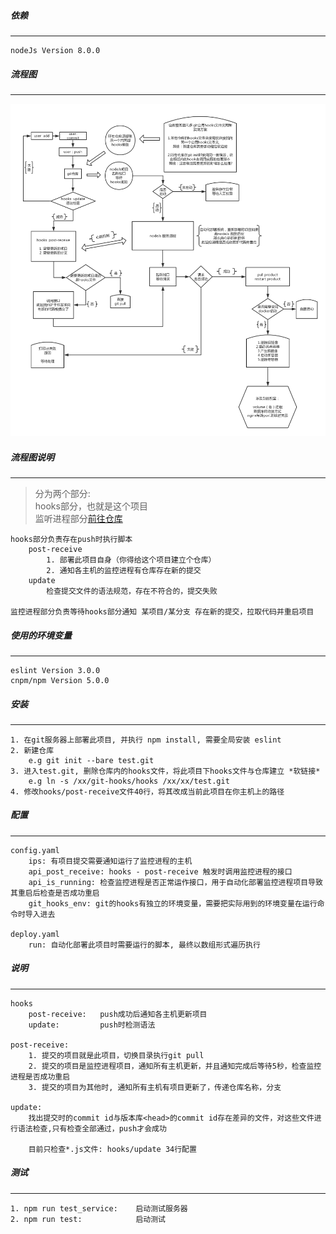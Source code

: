 ##### 依赖
----
    nodeJs Version 8.0.0


##### 流程图
----
![流程图](https://github.com/huoxuhuoxu/git-hooks/blob/master/resources/nodeJs%E5%AE%9E%E7%8E%B0Git%E5%88%86%E5%B8%83%E5%BC%8F%E8%87%AA%E5%8A%A8%E5%8C%96%E9%83%A8%E7%BD%B2%E7%B3%BB%E7%BB%9F.png "Node.js Git分布式自动化部署系统 流程图")


##### 流程图说明
----
>   分为两个部分:   
>   hooks部分，也就是这个项目   
>   监听进程部分[前往仓库](https://github.com/huoxuhuoxu/hooks-service "监控进程部分仓库")

    hooks部分负责存在push时执行脚本
        post-receive 
            1. 部署此项目自身（你得给这个项目建立个仓库）
            2. 通知各主机的监控进程有仓库存在新的提交
        update
            检查提交文件的语法规范，存在不符合的，提交失败
    
    监控进程部分负责等待hooks部分通知 某项目/某分支 存在新的提交，拉取代码并重启项目



##### 使用的环境变量
----
    eslint Version 3.0.0
    cnpm/npm Version 5.0.0



##### 安装
----
    1. 在git服务器上部署此项目, 并执行 npm install, 需要全局安装 eslint
    2. 新建仓库 
        e.g git init --bare test.git
    3. 进入test.git, 删除仓库内的hooks文件，将此项目下hooks文件与仓库建立 *软链接* 
        e.g ln -s /xx/git-hooks/hooks /xx/xx/test.git
    4. 修改hooks/post-receive文件40行，将其改成当前此项目在你主机上的路径


##### 配置
----
    config.yaml
        ips: 有项目提交需要通知运行了监控进程的主机
        api_post_receive: hooks - post-receive 触发时调用监控进程的接口
        api_is_running: 检查监控进程是否正常运作接口，用于自动化部署监控进程项目导致其重启后检查是否成功重启
        git_hooks_env: git的hooks有独立的环境变量，需要把实际用到的环境变量在运行命令时导入进去

    deploy.yaml
        run: 自动化部署此项目时需要运行的脚本, 最终以数组形式遍历执行




##### 说明
----
    hooks
        post-receive:   push成功后通知各主机更新项目
        update:         push时检测语法

    post-receive:
        1. 提交的项目就是此项目，切换目录执行git pull
        2. 提交的项目是监控进程项目，通知所有主机更新，并且通知完成后等待5秒，检查监控进程是否成功重启
        3. 提交的项目为其他时, 通知所有主机有项目更新了，传递仓库名称，分支

    update:
        找出提交时的commit id与版本库<head>的commit id存在差异的文件，对这些文件进行语法检查,只有检查全部通过，push才会成功

        目前只检查*.js文件: hooks/update 34行配置




##### 测试
----

    1. npm run test_service:    启动测试服务器
    2. npm run test:            启动测试

